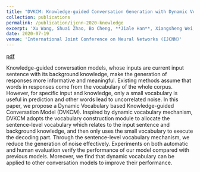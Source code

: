 ```yaml
---
title: "DVKCM: Knowledge-guided Conversation Generation with Dynamic Vocabulary"
collection: publications
permalink: /publication/ijcnn-2020-knowledge
excerpt: 'Xu Wang, Shuai Zhao, Bo Cheng, **Jiale Han**, Xiangsheng Wei, Yi Liang, and Hao Yang.'
date: 2020-07-19
venue: 'International Joint Conference on Neural Networks (IJCNN)'
---
```


[pdf](https://ieeexplore.ieee.org/document/9207441)

Knowledge-guided conversation models, whose inputs are current input sentence with its background knowledge, make the generation of responses more informative and meaningful. Existing methods assume that words in responses come from the vocabulary of the whole corpus. However, for specific input and knowledge, only a small vocabulary is useful in prediction and other words lead to uncorrelated noise. In this paper, we propose a Dynamic Vocabulary based Knowledge-guided Conversation Model (DVKCM). Inspired by dynamic vocabulary mechanism, DVKCM adopts the vocabulary construction module to allocate the sentence-level vocabulary which relates to the input sentence and background knowledge, and then only uses the small vocabulary to execute the decoding part. Through the sentence-level vocabulary mechanism, we reduce the generation of noise effectively. Experiments on both automatic and human evaluation verify the performance of our model compared with previous models. Moreover, we find that dynamic vocabulary can be applied to other conversation models to improve their performance.